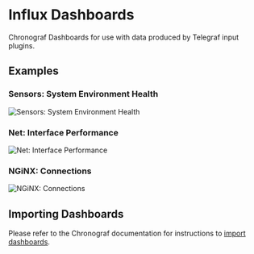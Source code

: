# Influx Dashboards

Chronograf Dashboards for use with data produced by Telegraf input plugins.

## Examples

### Sensors: System Environment Health

![Sensors: System Environment Health](https://user-images.githubusercontent.com/10326954/50735499-6a7cf080-11b0-11e9-95f4-a0aa11ace4a2.png)

### Net: Interface Performance

![Net: Interface Performance](https://user-images.githubusercontent.com/10326954/50738526-467fd600-11d5-11e9-89ef-fcd15ec0e6a2.png)

### NGiNX: Connections

![NGiNX: Connections](https://user-images.githubusercontent.com/10326954/50740156-b8aee580-11ea-11e9-8d41-c733bec82b85.png)

## Importing Dashboards

Please refer to the Chronograf documentation for instructions to [import dashboards](https://docs.influxdata.com/chronograf/latest/administration/import-export-dashboards/#importing-a-dashboard).
